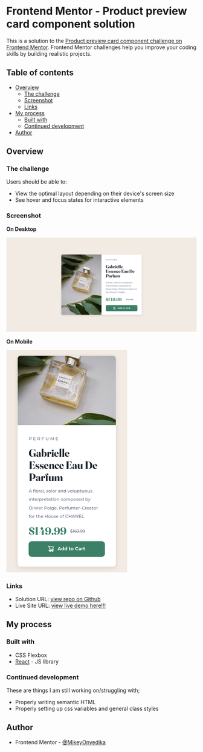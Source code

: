 # Frontend Mentor - Product preview card component solution

This is a solution to the [Product preview card component challenge on Frontend Mentor](https://www.frontendmentor.io/challenges/product-preview-card-component-GO7UmttRfa). Frontend Mentor challenges help you improve your coding skills by building realistic projects.

## Table of contents

- [Overview](#overview)
  - [The challenge](#the-challenge)
  - [Screenshot](#screenshot)
  - [Links](#links)
- [My process](#my-process)
  - [Built with](#built-with)
  - [Continued development](#continued-development)
- [Author](#author)

## Overview

### The challenge

Users should be able to:

- View the optimal layout depending on their device's screen size
- See hover and focus states for interactive elements

### Screenshot

**On Desktop**

![](./screenshot.png)

**On Mobile**

![](./screenshot-mobile.png)

### Links

- Solution URL: [view repo on Github](https://github.com/MikeyOnyedika/product-preview-card-component-challenge)
- Live Site URL: [view live demo here!!!](https://product-preview-card-challenge.netlify.app/)

## My process

### Built with

- CSS Flexbox
- [React](https://reactjs.org/) - JS library

### Continued development

These are things I am still working on/struggling with;

- Properly writing semantic HTML
- Properly setting up css variables and general class styles

## Author

- Frontend Mentor - [@MikeyOnyedika](https://www.frontendmentor.io/profile/MikeyOnyedika)
